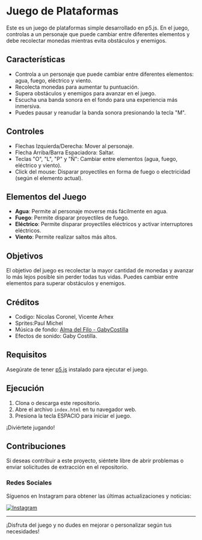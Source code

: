 # Juego de Plataformas

Este es un juego de plataformas simple desarrollado en p5.js. En el juego, controlas a un personaje que puede cambiar entre diferentes elementos y debe recolectar monedas mientras evita obstáculos y enemigos.

## Características

- Controla a un personaje que puede cambiar entre diferentes elementos: agua, fuego, eléctrico y viento.
- Recolecta monedas para aumentar tu puntuación.
- Supera obstáculos y enemigos para avanzar en el juego.
- Escucha una banda sonora en el fondo para una experiencia más inmersiva.
- Puedes pausar y reanudar la banda sonora presionando la tecla "M".

## Controles

- Flechas Izquierda/Derecha: Mover al personaje.
- Flecha Arriba/Barra Espaciadora: Saltar.
- Teclas "O", "L", "P" y "Ñ": Cambiar entre elementos (agua, fuego, eléctrico y viento).
- Click del mouse: Disparar proyectiles en forma de fuego o electricidad (según el elemento actual).

## Elementos del Juego

- **Agua**: Permite al personaje moverse más fácilmente en agua.
- **Fuego**: Permite disparar proyectiles de fuego.
- **Eléctrico**: Permite disparar proyectiles eléctricos y activar interruptores eléctricos.
- **Viento**: Permite realizar saltos más altos.

## Objetivos

El objetivo del juego es recolectar la mayor cantidad de monedas y avanzar lo más lejos posible sin perder todas tus vidas. Puedes cambiar entre elementos para superar obstáculos y enemigos.

## Créditos

- Codigo: Nicolas Coronel, Vicente Arhex
- Sprites:Paul Michel
- Música de fondo: [Alma del Filo - GabyCostilla](./assets/NinjaNoseCuanto.mp3)
- Efectos de sonido: Gaby Costilla.

## Requisitos

Asegúrate de tener [p5.js](https://p5js.org/) instalado para ejecutar el juego.

## Ejecución

1. Clona o descarga este repositorio.
2. Abre el archivo `index.html` en tu navegador web.
3. Presiona la tecla ESPACIO para iniciar el juego.

¡Diviértete jugando!


## Contribuciones

Si deseas contribuir a este proyecto, siéntete libre de abrir problemas o enviar solicitudes de extracción en el repositorio.

### Redes Sociales

Síguenos en Instagram para obtener las últimas actualizaciones y noticias:

[![Instagram](https://img.shields.io/badge/Instagram-%40instituto_tecnico_renault-%23E4405F?style=for-the-badge&logo=instagram)](https://www.instagram.com/instituto_tecnico_renault/)


---

¡Disfruta del juego y no dudes en mejorar o personalizar según tus necesidades!
